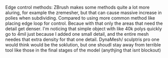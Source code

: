 Edge control methods:
ZBrush makes some methods quite a lot more aluring, for example the zremesher, but that can cause massive increase in polies when subdividing. Compared to using more common method like placing edge loop for control. Becaue with that only the areas that need the detail get denser. I'm noticing that simple object with like 40k polys quickly go to 4mil just because I added one small detail, and the entire mesh needes that extra density for that one detail. DynaMesh/ sculptris pro one would think would be the soklution, but one shoudl stay away from terrible tool like those in the final stages of the model (anythjing that isnt blockout)
